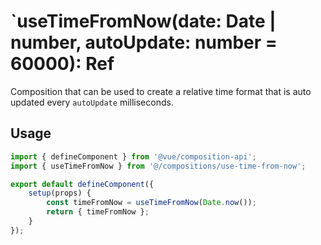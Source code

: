 # `useTimeFromNow(date: Date | number, autoUpdate: number = 60000): Ref<string>
Composition that can be used to create a relative time format that is auto updated every `autoUpdate`
milliseconds.

## Usage
```js
import { defineComponent } from '@vue/composition-api';
import { useTimeFromNow } from '@/compositions/use-time-from-now';

export default defineComponent({
	setup(props) {
		const timeFromNow = useTimeFromNow(Date.now());
		return { timeFromNow };
	}
});
```
